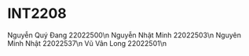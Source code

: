 # INT2208
Nguyễn Quý Đang 22022500\n
Nguyễn Nhật Minh 22022503\n
Nguyên Minh Nhật 22022537\n
Vũ Vân Long 22022501\n
